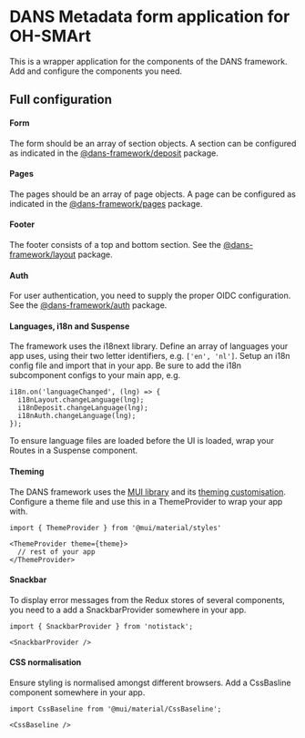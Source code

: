 # DANS Metadata form application for OH-SMArt
This is a wrapper application for the components of the DANS framework. Add and configure the components you need.

## Full configuration

#### Form
The form should be an array of section objects. A section can be configured as indicated in the [@dans-framework/deposit](/packages/deposit/README.md) package.

#### Pages
The pages should be an array of page objects. A page can be configured as indicated in the [@dans-framework/pages](/packages/pages/README.md) package.

#### Footer
The footer consists of a top and bottom section. See the [@dans-framework/layout](/packages/layout/README.md) package.

#### Auth
For user authentication, you need to supply the proper OIDC configuration. See the [@dans-framework/auth](/packages/auth/README.md) package.

#### Languages, i18n and Suspense
The framework uses the i18next library. Define an array of languages your app uses, using their two letter identifiers, e.g. `['en', 'nl']`. Setup an i18n config file and import that in your app. Be sure to add the i18n subcomponent configs to your main app, e.g.

    i18n.on('languageChanged', (lng) => {
      i18nLayout.changeLanguage(lng);
      i18nDeposit.changeLanguage(lng);
      i18nAuth.changeLanguage(lng);
    });

To ensure language files are loaded before the UI is loaded, wrap your Routes in a Suspense component.

#### Theming
The DANS framework uses the [MUI library](https://mui.com/material-ui/getting-started/) and its [theming customisation](https://mui.com/material-ui/customization/theming/). Configure a theme file and use this in a ThemeProvider to wrap your app with.

    import { ThemeProvider } from '@mui/material/styles'

    <ThemeProvider theme={theme}>
      // rest of your app
    </ThemeProvider>

#### Snackbar
To display error messages from the Redux stores of several components, you need to a add a SnackbarProvider somewhere in your app.

    import { SnackbarProvider } from 'notistack';

    <SnackbarProvider />

#### CSS normalisation
Ensure styling is normalised amongst different browsers. Add a CssBasline component somewhere in your app.

    import CssBaseline from '@mui/material/CssBaseline';

    <CssBaseline />